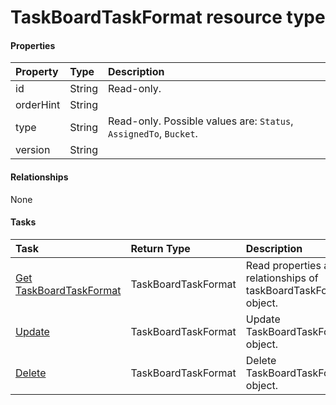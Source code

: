 # TaskBoardTaskFormat resource type



#### Properties
| Property	   | Type	|Description|
|:---------------|:--------|:----------|
|id|String| Read-only.|
|orderHint|String||
|type|String| Read-only. Possible values are: `Status`, `AssignedTo`, `Bucket`.|
|version|String||

#### Relationships
None


#### Tasks

| Task		   | Return Type	|Description|
|:---------------|:--------|:----------|
|[Get TaskBoardTaskFormat](../api/taskboardtaskformat_get.md) | TaskBoardTaskFormat |Read properties and relationships of taskBoardTaskFormat object.|
|[Update](../api/taskboardtaskformat_update.md) | TaskBoardTaskFormat	|Update TaskBoardTaskFormat object. |
|[Delete](../api/taskboardtaskformat_delete.md) | TaskBoardTaskFormat	|Delete TaskBoardTaskFormat object. |
